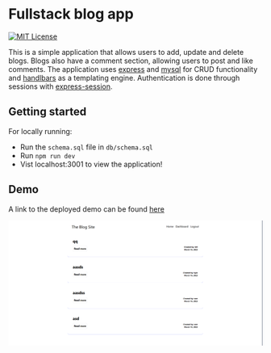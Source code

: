
# Fullstack blog app
[![MIT License](https://img.shields.io/badge/License-MIT-green.svg)](https://choosealicense.com/licenses/mit/)

This is a simple application that allows users to add, update and delete blogs. Blogs also have a comment section, allowing users to post and like comments. The application uses [express](https://expressjs.com/) and [mysql](https://www.mysql.com/) for CRUD functionality and [handlbars](https://handlebarsjs.com/) as a templating engine. Authentication is done through sessions with [express-session](https://www.npmjs.com/package/express-session).

## Getting started
For locally running:
* Run the ```schema.sql``` file in ```db/schema.sql```
* Run ```npm run dev``` 
* Vist localhost:3001 to view the application!

## Demo
A link to the deployed demo can be found [here](https://blog-site-mvc.herokuapp.com/)

![Screenshot](/deployed.png)
